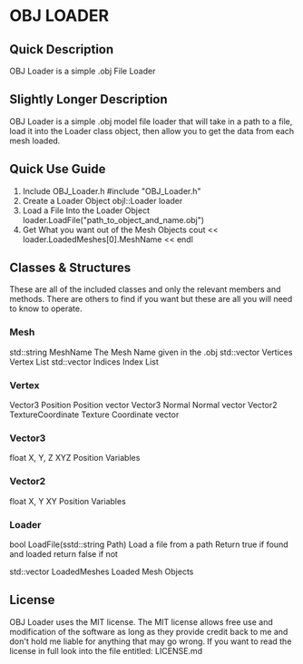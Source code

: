 # OBJ LOADER

## Quick Description

OBJ Loader is a simple .obj File Loader

## Slightly Longer Description

OBJ Loader is a simple .obj model file loader that will take in a path to a file, load it into the Loader class object, then allow you to get the data from each mesh loaded.

## Quick Use Guide

1. Include OBJ_Loader.h                         #include "OBJ_Loader.h"
2. Create a Loader Object                       objl::Loader loader
3. Load a File Into the Loader Object           loader.LoadFile("path_to_object_and_name.obj")
4. Get What you want out of the Mesh Objects    cout << loader.LoadedMeshes[0].MeshName << endl

## Classes & Structures

These are all of the included classes and only the relevant members and methods. There are others to find if you want but these are all you will need to know to operate.

### Mesh

std::string MeshName                            The Mesh Name given in the .obj
std::vector<Vertex> Vertices                    Vertex List
std::vector<unsigned int> Indices               Index List

### Vertex

Vector3 Position                                Position vector
Vector3 Normal                                  Normal vector
Vector2 TextureCoordinate                       Texture Coordinate vector

### Vector3

float X, Y, Z                                   XYZ Position Variables

### Vector2

float X, Y                                      XY Position Variables

### Loader

bool LoadFile(sstd::string Path)                Load a file from a path
                                                    Return true if found and loaded
                                                    return false if not
                                                    
std::vector<Mesh> LoadedMeshes                  Loaded Mesh Objects



## License

OBJ Loader uses the MIT license. The MIT license allows free use and modification of the software as long as they provide credit back to me and don't hold me liable for anything that may go wrong. If you want to read the license in full look into the file entitled: LICENSE.md